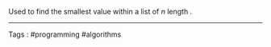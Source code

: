 Used to find the smallest value within a list of *n* length . 
___

Tags : #programming #algorithms 

